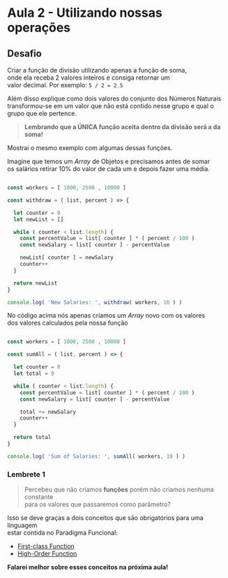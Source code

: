 # Aula 2 - Utilizando nossas operações




## Desafio

Criar a função de divisão utilizando apenas a função de soma, <br>
onde ela receba 2 valores inteiros e consiga retornar um <br>
valor decimal. Por exemplo: `5 / 2 = 2.5`

Além disso explique como dois valores do conjunto dos Números Naturais<br>
transformou-se em um valor que não está contido nesse grupo e qual o grupo que ele pertence.

> **Lembrando que a ÚNICA função aceita dentro da divisão será a da soma!**


Mostrai o mesmo exemplo com algumas dessas funções.

Imagine que temos um *Array* de Objetos e precisamos antes de somar<br>
os salários retirar 10% do valor de cada um e depois fazer uma média.

```js

const workers = [ 1000, 2500 , 10000 ]

const withdraw = ( list, percent ) => {

  let counter = 0
  let newList = []

  while ( counter < list.length) {
    const percentValue = list[ counter ] * ( percent / 100 )
    const newSalary = list[ counter ] - percentValue

    newList[ counter ] = newSalary 
    counter++
  }

  return newList
}

console.log( 'New Salaries: ', withdraw( workers, 10 ) )

```

No código acima nós apenas criamos um *Array* novo com os valores<br>
dos valores calculados pela nossa função

```js

const workers = [ 1000, 2500 , 10000 ]

const sumAll = ( list, percent ) => {

  let counter = 0
  let total = 0

  while ( counter < list.length) {
    const percentValue = list[ counter ] * ( percent / 100 )
    const newSalary = list[ counter ] - percentValue

    total += newSalary 
    counter++
  }

  return total
}

console.log( 'Sum of Salaries: ', sumAll( workers, 10 ) )

```

### Lembrete 1

> Percebeu que não criamos **funções** porém não criamos nenhuma constante <br>
> para os valores que passaremos como parâmetro?

Isso se deve graças a dois conceitos que são obrigatórios para uma linguagem <br> estar contida no Paradigma Funcional:

- [First-class Function]()
- [High-Order Function]()

**Falarei melhor sobre esses conceitos na próxima aula!**